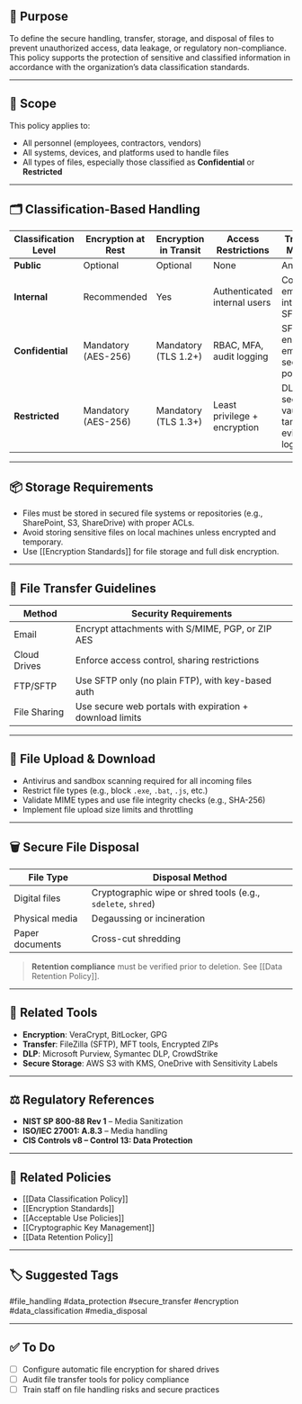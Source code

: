 ## 🎯 Purpose

To define the secure handling, transfer, storage, and disposal of files to prevent unauthorized access, data leakage, or regulatory non-compliance. This policy supports the protection of sensitive and classified information in accordance with the organization’s data classification standards.

---

## 🧱 Scope

This policy applies to:
- All personnel (employees, contractors, vendors)
- All systems, devices, and platforms used to handle files
- All types of files, especially those classified as **Confidential** or **Restricted**

---

## 🗂 Classification-Based Handling

| Classification Level | Encryption at Rest | Encryption in Transit | Access Restrictions         | Transfer Method                          |
|----------------------|--------------------|------------------------|-----------------------------|------------------------------------------|
| **Public**           | Optional           | Optional               | None                        | Any                                        |
| **Internal**         | Recommended        | Yes                    | Authenticated internal users| Corporate email, intranet, SFTP           |
| **Confidential**     | Mandatory (AES-256)| Mandatory (TLS 1.2+)   | RBAC, MFA, audit logging    | SFTP, encrypted email, secure portals     |
| **Restricted**       | Mandatory (AES-256)| Mandatory (TLS 1.3+)   | Least privilege + encryption| DLP + secure vaults + tamper-evident logs |

---

## 📦 Storage Requirements

- Files must be stored in secured file systems or repositories (e.g., SharePoint, S3, ShareDrive) with proper ACLs.
- Avoid storing sensitive files on local machines unless encrypted and temporary.
- Use [[Encryption Standards]] for file storage and full disk encryption.

---

## 🚚 File Transfer Guidelines

| Method       | Security Requirements                             |
|--------------|----------------------------------------------------|
| Email        | Encrypt attachments with S/MIME, PGP, or ZIP AES  |
| Cloud Drives | Enforce access control, sharing restrictions       |
| FTP/SFTP     | Use SFTP only (no plain FTP), with key-based auth  |
| File Sharing | Use secure web portals with expiration + download limits |

---

## 🧨 File Upload & Download

- Antivirus and sandbox scanning required for all incoming files
- Restrict file types (e.g., block `.exe`, `.bat`, `.js`, etc.)
- Validate MIME types and use file integrity checks (e.g., SHA-256)
- Implement file upload size limits and throttling

---

## 🗑 Secure File Disposal

| File Type        | Disposal Method                  |
|------------------|----------------------------------|
| Digital files    | Cryptographic wipe or shred tools (e.g., `sdelete`, `shred`) |
| Physical media   | Degaussing or incineration       |
| Paper documents  | Cross-cut shredding              |

> **Retention compliance** must be verified prior to deletion. See [[Data Retention Policy]].

---

## 🧰 Related Tools

- **Encryption**: VeraCrypt, BitLocker, GPG
- **Transfer**: FileZilla (SFTP), MFT tools, Encrypted ZIPs
- **DLP**: Microsoft Purview, Symantec DLP, CrowdStrike
- **Secure Storage**: AWS S3 with KMS, OneDrive with Sensitivity Labels

---

## ⚖️ Regulatory References

- **NIST SP 800-88 Rev 1** – Media Sanitization
- **ISO/IEC 27001: A.8.3** – Media handling
- **CIS Controls v8 – Control 13: Data Protection**

---

## 📌 Related Policies

- [[Data Classification Policy]]
- [[Encryption Standards]]
- [[Acceptable Use Policies]]
- [[Cryptographic Key Management]]
- [[Data Retention Policy]]

---

## 🏷 Suggested Tags

#file_handling #data_protection #secure_transfer #encryption #data_classification #media_disposal

---

## ✅ To Do

- [ ] Configure automatic file encryption for shared drives
- [ ] Audit file transfer tools for policy compliance
- [ ] Train staff on file handling risks and secure practices
